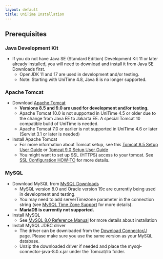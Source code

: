 ```yaml
---
layout: default
title: UniTime Installation
---
```

## Prerequisites

### Java Development Kit

* If you do not have Java SE (Standard Edition) Development Kit 11 or later already installed, you will need to download and install it from Java SE Downloads first.
    * OpenJDK 11 and 17 are used in development and/or testing.
    * Note: Starting with UniTime 4.8, Java 8 is no longer supported.

### Apache Tomcat

* Download [Apache Tomcat](https://tomcat.apache.org/download-90.cgi)
    * **Versions 8.5 and 9.0 are used for development and/or testing.**
    * Apache Tomcat 10.0 is not supported in UniTime 4.5 or older due to the change from Java EE to Jakarta EE. A special Tomcat 10 compatible build of UniTime is needed.
    * Apache Tomcat 7.0 or earlier is not supported in UniTime 4.6 or later (Servlet 3.1 or later is needed)
* Install Apache Tomcat
    * For more information about Tomcat setup, see this [Tomcat 8.5 Setup User Guide](http://tomcat.apache.org/tomcat-8.5-doc/setup.html) or [Tomcat 9.0 Setup User Guide](https://tomcat.apache.org/tomcat-9.0-doc/setup.html)
    * You might want to set up SSL (HTTPS) access to your tomcat. See [SSL Configuration HOW-TO](http://tomcat.apache.org/tomcat-8.5-doc/ssl-howto.html) for more details.

### MySQL

* Download MySQL from [MySQL Downloads](https://dev.mysql.com/downloads/mysql)
    * MySQL version 8.0 and Oracle version 19c are currently being used in development and testing.
    * You may need to add serverTimezone parameter in the connection string (see [MySQL Time Zone Support](https://dev.mysql.com/doc/refman/8.0/en/time-zone-support.html) for more details).
    * **MariaDB is currently not supported.**
* Install MySQL
    * See [MySQL 8.0 Reference Manual](https://dev.mysql.com/doc/refman/8.0/en/) for more details about installation
* Install MySQL JDBC driver
    * The driver can be downloaded from the [Download Connector/J](http://dev.mysql.com/downloads/connector/j/) page. Please make sure you use the same version as your MySQL database.
    * Unzip the downloaded driver if needed and place the mysql-connector-java-8.0.x.jar under the Tomcat/lib folder.